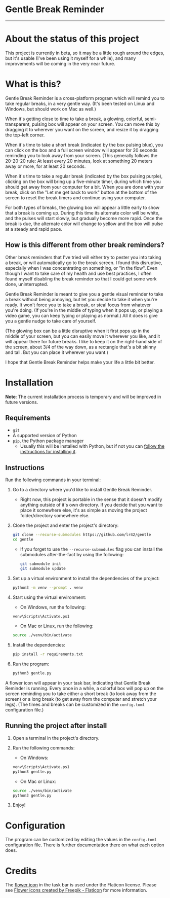 Gentle Break Reminder
========================================================================
------------------------------------------------------------------------

About the status of this project
========================================================================

This project is currently in beta, so it may be a little rough around
the edges, but it's usable (I've been using it myself for a while), and
many improvements will be coming in the very near future.


What is this?
========================================================================

Gentle Break Reminder is a cross-platform program which will remind you
to take regular breaks, in a very gentle way.  (It's been tested on
Linux and Windows, but should work on Mac as well.)

When it's getting close to time to take a break, a glowing, colorful,
semi-transparent, pulsing box will appear on your screen.  You can move
this by dragging it to wherever you want on the screen, and resize it by
dragging the top-left corner.

When it's time to take a short break (indicated by the box pulsing
blue), you can click on the box and a full screen window will appear for
20 seconds reminding you to look away from your screen.  (This generally
follows the 20-20-20 rule:  At least every 20 minutes, look at something
20 meters away or more, for at least 20 seconds.

When it's time to take a regular break (indicated by the box pulsing
purple), clicking on the box will bring up a five-minute timer, during
which time you should get away from your computer for a bit.  When you
are done with your break, click on the "Let me get back to work" button
at the bottom of the screen to reset the break timers and continue using
your computer.

For both types of breaks, the glowing box will appear a little early to
show that a break is coming up.  During this time its alternate color
will be white, and the pulses will start slowly, but gradually become
more rapid.  Once the break is due, the alternate color will change to
yellow and the box will pulse at a steady and rapid pace.


How is this different from other break reminders?
------------------------------------------------------------------------

Other break reminders that I've tried will either try to pester you into
taking a break, or will automatically go to the break screen.  I found
this disruptive, especially when I was concentrating on something, or
"in the flow".  Even though I want to take care of my health and use
best practices, I often found myself disabling the break reminder so
that I could get some work done, uninterrupted.

Gentle Break Reminder is meant to give you a gentle visual reminder to
take a break without being annoying, but let you decide to take it when
you're ready.  It won't force you to take a break, or steal focus from
whatever you're doing.  (If you're in the middle of typing when it pops
up, or playing a video game, you can keep typing or playing as normal.)
All it does is give you a gentle nudge to take care of yourself.

(The glowing box can be a little disruptive when it first pops up in the
middle of your screen, but you can easily move it wherever you like, and
it will appear there for future breaks.  I like to keep it on the
right-hand side of the screen, about 3/4 of the way down, as a rectangle
that's a bit skinny and tall.  But you can place it wherever you want.)

I hope that Gentle Break Reminder helps make your life a little bit
better.


Installation
========================================================================

**Note**:  The current installation process is temporary and will be
improved in future versions.


Requirements
------------------------------------------------------------------------

- `git`
- A supported version of Python
- `pip`, the Python package manager
    - Usually this will be installed with Python, but if not you can
      [follow the instructions for installing
      it](https://pip.pypa.io/en/stable/installation/).


Instructions
------------------------------------------------------------------------

Run the following commands in your terminal:

1. Go to a directory where you'd like to install Gentle Break Reminder.

    - Right now, this project is portable in the sense that it doesn't
      modify anything outside of it's own directory.  If you decide that
      you want to place it somewhere else, it's as simple as moving the
      project folder/directory somewhere else.

2. Clone the project and enter the project's directory:

    ````````````````````````````````sh
    git clone --recurse-submodules https://github.com/lr42/gentle
    cd gentle
    ````````````````````````````````

    - If you forget to use the `--recurse-submodules` flag you can
      install the submodules after-the-fact by using the following:

        ````````````````````````````````sh
        git submodule init
        git submodule update
        ````````````````````````````````

3. Set up a virtual environment to install the dependencies of the
  project:

    ````````````````````````````````sh
    python3 -m venv --prompt . venv
    ````````````````````````````````

4. Start using the virtual environment:

    - On Windows, run the following:

    ````````````````````````````````sh
    venv\Scripts\Activate.ps1
    ````````````````````````````````

    - On Mac or Linux, run the following:

    ````````````````````````````````sh
    source ./venv/bin/activate
    ````````````````````````````````

5. Install the dependencies:

    ````````````````````````````````sh
    pip install -r requirements.txt
    ````````````````````````````````

6. Run the program:

    ````````````````````````````````sh
    python3 gentle.py
    ````````````````````````````````

A flower icon will appear in your task bar, indicating that Gentle Break
Reminder is running.  Every once in a while, a colorful box will pop up
on the screen reminding you to take either a short break (to look away
from the screen) or a long break (to get away from the computer and
stretch your legs).  (The times and breaks can be customized in the
`config.toml` configuration file.)


Running the project after install
------------------------------------------------------------------------

1. Open a terminal in the project's directory.

2. Run the following commands:

    - On Windows:

    ````````````````````````````````sh
    venv\Scripts\Activate.ps1
    python3 gentle.py
    ````````````````````````````````

    - On Mac or Linux:

    ````````````````````````````````sh
    source ./venv/bin/activate
    python3 gentle.py
    ````````````````````````````````

3. Enjoy!


Configuration
========================================================================

The program can be customized by editing the values in the `config.toml`
configuration file.  There is further documentation there on what each
option does.


Credits
========================================================================

The [flower icon](https://www.flaticon.com/free-icon/flower_346218) in
the task bar is used under the Flaticon license.  Please see [Flower
icons created by Freepik -
Flaticon](https://www.flaticon.com/free-icons/flower) for more
information.


